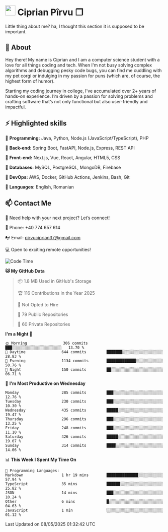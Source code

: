 # <img height="32px" src="https://user-images.githubusercontent.com/74038190/216122041-518ac897-8d92-4c6b-9b3f-ca01dcaf38ee.png"> Ciprian Pîrvu ❐ </h1>

Little thing about me? ha, I thought this section it is supposed to be important.

## 🧐 About

Hey there! My name is Ciprian and I am a computer science student with a love for all things coding and tech. When I'm not busy solving complex algorithms and debugging pesky code bugs, you can find me cuddling with my pet corgi or indulging in my passion for puns (which are, of course, the highest form of humor).

Starting my coding journey in college, I've accumulated over 2+ years of hands-on experience. I’m driven by a passion for solving problems and crafting software that’s not only functional but also user-friendly and impactful.


## ⚡ Highlighted skills

🎯 **Programming:** Java, Python, Node.js (JavaScript/TypeScript), PHP

🎯 **Back-end:** Spring Boot, FastAPI, Node.js, Express, REST API

🎯 **Front-end:** Next.js, Vue, React, Angular, HTML5, CSS

🎯 **Databases:** MySQL, PostgreSQL, MongoDB, Firebase

🎯 **DevOps:** AWS, Docker, GitHub Actions, Jenkins, Bash, Git

🎯 **Languages:** English, Romanian



## 📫 Contact Me

🤝 Need help with your next project? Let’s connect!

📱 Phone: +40 774 657 614

📭 Email: pirvuciprian37@gmail.com


💻 Open to exciting remote opportunities!

<!--START_SECTION:waka-->
![Code Time](http://img.shields.io/badge/Code%20Time-2%2C296%20hrs%2010%20mins-blue)

**🐱 My GitHub Data** 

> 📦 1.8 MB Used in GitHub's Storage 
 > 
> 🏆 116 Contributions in the Year 2025
 > 
> 🚫 Not Opted to Hire
 > 
> 📜 79 Public Repositories 
 > 
> 🔑 60 Private Repositories 
 > 
**I'm a Night 🦉** 

```text
🌞 Morning                306 commits         ███░░░░░░░░░░░░░░░░░░░░░░   13.70 % 
🌆 Daytime                644 commits         ███████░░░░░░░░░░░░░░░░░░   28.83 % 
🌃 Evening                1134 commits        █████████████░░░░░░░░░░░░   50.76 % 
🌙 Night                  150 commits         ██░░░░░░░░░░░░░░░░░░░░░░░   06.71 % 
```
📅 **I'm Most Productive on Wednesday** 

```text
Monday                   285 commits         ███░░░░░░░░░░░░░░░░░░░░░░   12.76 % 
Tuesday                  230 commits         ███░░░░░░░░░░░░░░░░░░░░░░   10.30 % 
Wednesday                435 commits         █████░░░░░░░░░░░░░░░░░░░░   19.47 % 
Thursday                 296 commits         ███░░░░░░░░░░░░░░░░░░░░░░   13.25 % 
Friday                   248 commits         ███░░░░░░░░░░░░░░░░░░░░░░   11.10 % 
Saturday                 426 commits         █████░░░░░░░░░░░░░░░░░░░░   19.07 % 
Sunday                   314 commits         ████░░░░░░░░░░░░░░░░░░░░░   14.06 % 
```


📊 **This Week I Spent My Time On** 

```text
💬 Programming Languages: 
Markdown                 1 hr 19 mins        ██████████████░░░░░░░░░░░   57.94 % 
TypeScript               35 mins             ██████░░░░░░░░░░░░░░░░░░░   25.82 % 
JSON                     14 mins             ███░░░░░░░░░░░░░░░░░░░░░░   10.24 % 
Other                    6 mins              █░░░░░░░░░░░░░░░░░░░░░░░░   04.63 % 
JavaScript               1 min               ░░░░░░░░░░░░░░░░░░░░░░░░░   01.12 % 
```


 Last Updated on 08/05/2025 01:32:42 UTC
<!--END_SECTION:waka-->
